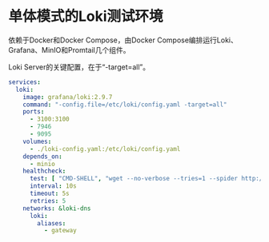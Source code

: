 # 单体模式的Loki测试环境

依赖于Docker和Docker Compose，由Docker Compose编排运行Loki、Grafana、MinIO和Promtail几个组件。

Loki Server的关键配置，在于“-target=all”。

```yaml
services:
  loki:
    image: grafana/loki:2.9.7
    command: "-config.file=/etc/loki/config.yaml -target=all"
    ports:
      - 3100:3100
      - 7946
      - 9095
    volumes:
      - ./loki-config.yaml:/etc/loki/config.yaml
    depends_on:
      - minio
    healthcheck:
      test: [ "CMD-SHELL", "wget --no-verbose --tries=1 --spider http://localhost:3100/ready || exit 1" ]
      interval: 10s
      timeout: 5s
      retries: 5
    networks: &loki-dns
      loki:
        aliases:
          - gateway

```



